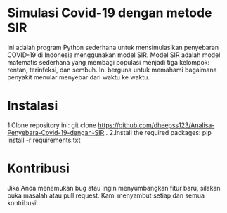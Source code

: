 # Simulasi Covid-19 dengan metode SIR
Ini adalah program Python sederhana untuk mensimulasikan penyebaran COVID-19 di Indonesia menggunakan model SIR. Model SIR adalah model matematis sederhana yang membagi populasi menjadi tiga kelompok: rentan, terinfeksi, dan sembuh. Ini berguna untuk memahami bagaimana penyakit menular menyebar dari waktu ke waktu.

# Instalasi
1.Clone repository ini: git clone https://github.com/dheepss123/Analisa-Penyebara-Covid-19-dengan-SIR .
2.Install the required packages: pip install -r requirements.txt

# Kontribusi
Jika Anda menemukan bug atau ingin menyumbangkan fitur baru, silakan buka masalah atau pull request. Kami menyambut setiap dan semua kontribusi!
